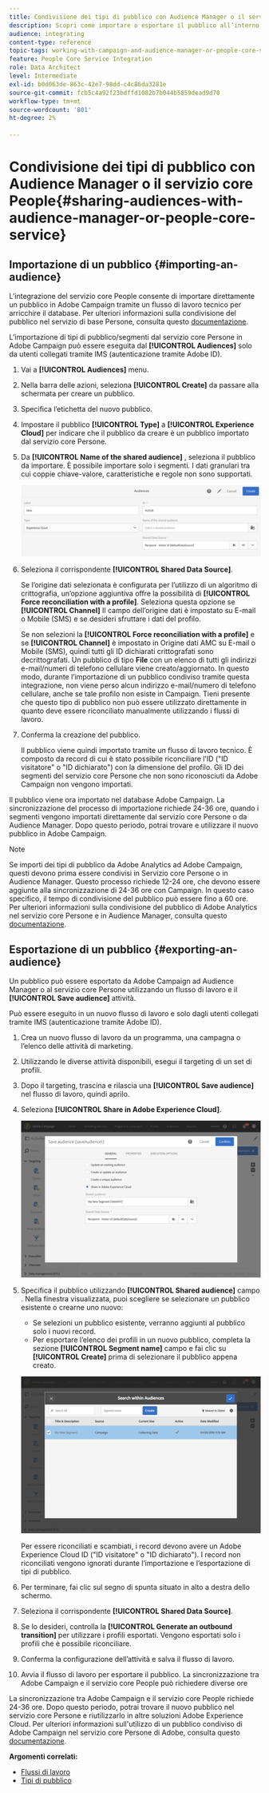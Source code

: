 ```yaml
---
title: Condivisione dei tipi di pubblico con Audience Manager o il servizio core People
description: Scopri come importare o esportare il pubblico all’interno delle diverse soluzioni Adobe Experience Cloud.
audience: integrating
content-type: reference
topic-tags: working-with-campaign-and-audience-manager-or-people-core-service
feature: People Core Service Integration
role: Data Architect
level: Intermediate
exl-id: b0d063de-863c-42e7-98dd-c4c86da3281e
source-git-commit: fcb5c4a92f23bdffd1082b7b044b5859dead9d70
workflow-type: tm+mt
source-wordcount: '801'
ht-degree: 2%

---
```


# Condivisione dei tipi di pubblico con Audience Manager o il servizio core People{#sharing-audiences-with-audience-manager-or-people-core-service}

## Importazione di un pubblico {#importing-an-audience}

L’integrazione del servizio core People consente di importare direttamente un pubblico in Adobe Campaign tramite un flusso di lavoro tecnico per arricchire il database. Per ulteriori informazioni sulla condivisione del pubblico nel servizio di base Persone, consulta questo [documentazione](https://experienceleague.adobe.com/docs/analytics/components/segmentation/segmentation-workflow/seg-publish.html).

L’importazione di tipi di pubblico/segmenti dal servizio core Persone in Adobe Campaign può essere eseguita dal **[!UICONTROL Audiences]** solo da utenti collegati tramite IMS (autenticazione tramite Adobe ID).

1. Vai a **[!UICONTROL Audiences]** menu.
1. Nella barra delle azioni, seleziona **[!UICONTROL Create]** da passare alla schermata per creare un pubblico.
1. Specifica l’etichetta del nuovo pubblico.
1. Impostare il pubblico **[!UICONTROL Type]** a **[!UICONTROL Experience Cloud]** per indicare che il pubblico da creare è un pubblico importato dal servizio core Persone.
1. Da **[!UICONTROL Name of the shared audience]** , seleziona il pubblico da importare. È possibile importare solo i segmenti. I dati granulari tra cui coppie chiave-valore, caratteristiche e regole non sono supportati.

   ![](assets/aam_import_audience.png)

1. Seleziona il corrispondente **[!UICONTROL Shared Data Source]**.

   Se l’origine dati selezionata è configurata per l’utilizzo di un algoritmo di crittografia, un’opzione aggiuntiva offre la possibilità di **[!UICONTROL Force reconciliation with a profile]**. Seleziona questa opzione se **[!UICONTROL Channel]** Il campo dell’origine dati è impostato su E-mail o Mobile (SMS) e se desideri sfruttare i dati del profilo.

   Se non selezioni la **[!UICONTROL Force reconciliation with a profile]** e se **[!UICONTROL Channel]** è impostato in Origine dati AMC su E-mail o Mobile (SMS), quindi tutti gli ID dichiarati crittografati sono decrittografati. Un pubblico di tipo **File** con un elenco di tutti gli indirizzi e-mail/numeri di telefono cellulare viene creato/aggiornato. In questo modo, durante l’importazione di un pubblico condiviso tramite questa integrazione, non viene perso alcun indirizzo e-mail/numero di telefono cellulare, anche se tale profilo non esiste in Campaign. Tieni presente che questo tipo di pubblico non può essere utilizzato direttamente in quanto deve essere riconciliato manualmente utilizzando i flussi di lavoro.

1. Conferma la creazione del pubblico.

   Il pubblico viene quindi importato tramite un flusso di lavoro tecnico. È composto da record di cui è stato possibile riconciliare l’ID (&quot;ID visitatore&quot; o &quot;ID dichiarato&quot;) con la dimensione del profilo. Gli ID dei segmenti del servizio core Persone che non sono riconosciuti da Adobe Campaign non vengono importati.

Il pubblico viene ora importato nel database Adobe Campaign. La sincronizzazione del processo di importazione richiede 24-36 ore, quando i segmenti vengono importati direttamente dal servizio core Persone o da Audience Manager. Dopo questo periodo, potrai trovare e utilizzare il nuovo pubblico in Adobe Campaign.

>[!NOTE]
>
>Se importi dei tipi di pubblico da Adobe Analytics ad Adobe Campaign, questi devono prima essere condivisi in Servizio core Persone o in Audience Manager. Questo processo richiede 12-24 ore, che devono essere aggiunte alla sincronizzazione di 24-36 ore con Campaign. In questo caso specifico, il tempo di condivisione del pubblico può essere fino a 60 ore. Per ulteriori informazioni sulla condivisione del pubblico di Adobe Analytics nel servizio core Persone e in Audience Manager, consulta questo [documentazione](https://experienceleague.adobe.com/docs/analytics/components/segmentation/segmentation-workflow/seg-publish.html).

## Esportazione di un pubblico {#exporting-an-audience}

Un pubblico può essere esportato da Adobe Campaign ad Audience Manager o al servizio core Persone utilizzando un flusso di lavoro e il **[!UICONTROL Save audience]** attività.

Può essere eseguito in un nuovo flusso di lavoro e solo dagli utenti collegati tramite IMS (autenticazione tramite Adobe ID).

1. Crea un nuovo flusso di lavoro da un programma, una campagna o l’elenco delle attività di marketing.
1. Utilizzando le diverse attività disponibili, esegui il targeting di un set di profili.
1. Dopo il targeting, trascina e rilascia una **[!UICONTROL Save audience]** nel flusso di lavoro, quindi aprilo.
1. Seleziona **[!UICONTROL Share in Adobe Experience Cloud]**.

   ![](assets/aam_save_audience_activity.png)

1. Specifica il pubblico utilizzando **[!UICONTROL Shared audience]** campo . Nella finestra visualizzata, puoi scegliere se selezionare un pubblico esistente o crearne uno nuovo:

   * Se selezioni un pubblico esistente, verranno aggiunti al pubblico solo i nuovi record.
   * Per esportare l’elenco dei profili in un nuovo pubblico, completa la sezione **[!UICONTROL Segment name]** campo e fai clic su **[!UICONTROL Create]** prima di selezionare il pubblico appena creato.

   ![](assets/aam_save_audience_segment_picker.png)

   Per essere riconciliati e scambiati, i record devono avere un Adobe Experience Cloud ID (&quot;ID visitatore&quot; o &quot;ID dichiarato&quot;). I record non riconciliati vengono ignorati durante l’importazione e l’esportazione di tipi di pubblico.

1. Per terminare, fai clic sul segno di spunta situato in alto a destra dello schermo.
1. Seleziona il corrispondente **[!UICONTROL Shared Data Source]**.
1. Se lo desideri, controlla la **[!UICONTROL Generate an outbound transition]** per utilizzare i profili esportati. Vengono esportati solo i profili che è possibile riconciliare.
1. Conferma la configurazione dell’attività e salva il flusso di lavoro.
1. Avvia il flusso di lavoro per esportare il pubblico. La sincronizzazione tra Adobe Campaign e il servizio core People può richiedere diverse ore

La sincronizzazione tra Adobe Campaign e il servizio core People richiede 24-36 ore. Dopo questo periodo, potrai trovare il nuovo pubblico nel servizio core Persone e riutilizzarlo in altre soluzioni Adobe Experience Cloud. Per ulteriori informazioni sull&#39;utilizzo di un pubblico condiviso di Adobe Campaign nel servizio core Persone di Adobe, consulta questo [documentazione](https://experienceleague.adobe.com/docs/core-services/interface/audiences/t-audience-create.html).

**Argomenti correlati:**

* [Flussi di lavoro](../../automating/using/get-started-workflows.md)
* [Tipi di pubblico](../../audiences/using/about-audiences.md)
